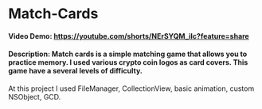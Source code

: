 # Match-Cards
#### Video Demo: https://youtube.com/shorts/NErSYQM_ilc?feature=share
#### Description: Match cards is a simple matching game that allows you to practice memory.  I used various crypto coin logos as card covers. This game have a several levels of difficulty.

At this project I used FileManager, CollectionView, basic animation, custom NSObject, GCD.
